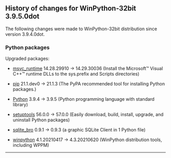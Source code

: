﻿## History of changes for WinPython-32bit 3.9.5.0dot

The following changes were made to WinPython-32bit distribution since version 3.9.4.0dot.

### Python packages

Upgraded packages:

  * [msvc_runtime](https://pypi.org/project/msvc_runtime) 14.28.29910 → 14.29.30036 (Install the Microsoft&#8482; Visual C++&#8482; runtime DLLs to the sys.prefix and Scripts directories)
  * [pip](https://pypi.org/project/pip) 21.1.dev0 → 21.1.3 (The PyPA recommended tool for installing Python packages.)
  * [Python](http://www.python.org/) 3.9.4 → 3.9.5 (Python programming language with standard library)
  * [setuptools](https://pypi.org/project/setuptools) 56.0.0 → 57.0.0 (Easily download, build, install, upgrade, and uninstall Python packages)
  * [sqlite_bro](https://pypi.org/project/sqlite_bro) 0.9.1 → 0.9.3 (a graphic SQLite Client in 1 Python file)
  * [winpython](http://winpython.github.io/) 4.1.20210417 → 4.3.20210620 (WinPython distribution tools, including WPPM)

* * *
